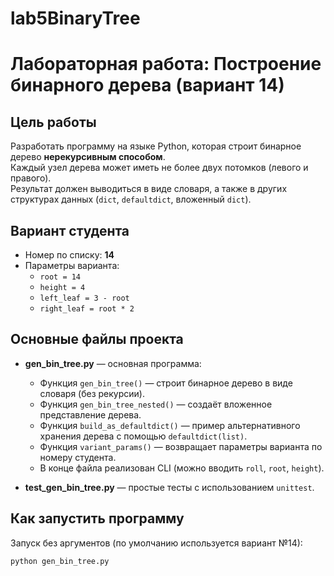 # lab5BinaryTree
# Лабораторная работа: Построение бинарного дерева (вариант 14)

## Цель работы
Разработать программу на языке Python, которая строит бинарное дерево **нерекурсивным способом**.  
Каждый узел дерева может иметь не более двух потомков (левого и правого).  
Результат должен выводиться в виде словаря, а также в других структурах данных (`dict`, `defaultdict`, вложенный `dict`).

## Вариант студента
- Номер по списку: **14**
- Параметры варианта:
  - `root = 14`
  - `height = 4`
  - `left_leaf = 3 - root`
  - `right_leaf = root * 2`

## Основные файлы проекта
- **gen_bin_tree.py** — основная программа:
  - Функция `gen_bin_tree()` — строит бинарное дерево в виде словаря (без рекурсии).
  - Функция `gen_bin_tree_nested()` — создаёт вложенное представление дерева.
  - Функция `build_as_defaultdict()` — пример альтернативного хранения дерева с помощью `defaultdict(list)`.
  - Функция `variant_params()` — возвращает параметры варианта по номеру студента.
  - В конце файла реализован CLI (можно вводить `roll`, `root`, `height`).

- **test_gen_bin_tree.py** — простые тесты с использованием `unittest`.

## Как запустить программу
Запуск без аргументов (по умолчанию используется вариант №14):
```bash
python gen_bin_tree.py
